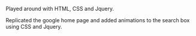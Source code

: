 Played around with HTML, CSS and Jquery.

Replicated the google home page and added animations to the search box using CSS and Jquery.